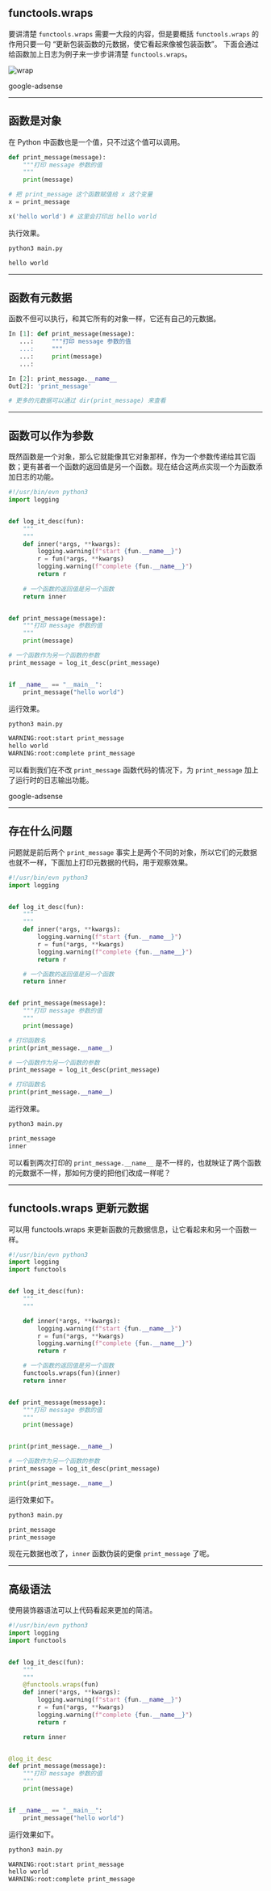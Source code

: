 ## functools.wraps
要讲清楚 `functools.wraps` 需要一大段的内容，但是要概括 `functools.wraps` 的作用只要一句 “更新包装函数的元数据，使它看起来像被包装函数”。 下面会通过给函数加上日志为例子来一步步讲清楚 `functools.wraps`。

![wrap](static/2020-26/sqlpy-function-warps.jpg)

google-adsense

---

## 函数是对象
在 Python 中函数也是一个值，只不过这个值可以调用。
```python
def print_message(message):
    """打印 message 参数的值
    """
    print(message)

# 把 print_message 这个函数赋值给 x 这个变量
x = print_message

x('hello world') # 这里会打印出 hello world
```
执行效果。
```bash
python3 main.py

hello world
```

---

## 函数有元数据
函数不但可以执行，和其它所有的对象一样，它还有自己的元数据。
```python
In [1]: def print_message(message): 
   ...:     """打印 message 参数的值 
   ...:     """ 
   ...:     print(message) 
   ...:                                                                                                                        

In [2]: print_message.__name__                                                                                                 
Out[2]: 'print_message'

# 更多的元数据可以通过 dir(print_message) 来查看
```

---

## 函数可以作为参数
既然函数是一个对象，那么它就能像其它对象那样，作为一个参数传递给其它函数；更有甚者一个函数的返回值是另一个函数。现在结合这两点实现一个为函数添加日志的功能。
```python
#!/usr/bin/evn python3
import logging


def log_it_desc(fun):
    """
    """
    def inner(*args, **kwargs):
        logging.warning(f"start {fun.__name__}")
        r = fun(*args, **kwargs)
        logging.warning(f"complete {fun.__name__}")
        return r
    
    # 一个函数的返回值是另一个函数
    return inner


def print_message(message):
    """打印 message 参数的值
    """
    print(message)

# 一个函数作为另一个函数的参数
print_message = log_it_desc(print_message)


if __name__ == "__main__":
    print_message("hello world")

```
运行效果。
```bash
python3 main.py 

WARNING:root:start print_message
hello world
WARNING:root:complete print_message
```
可以看到我们在不改 `print_message` 函数代码的情况下，为 `print_message` 加上了运行时的日志输出功能。

google-adsense

---


## 存在什么问题
问题就是前后两个 `print_message` 事实上是两个不同的对象，所以它们的元数据也就不一样，下面加上打印元数据的代码，用于观察效果。
```python
#!/usr/bin/evn python3
import logging


def log_it_desc(fun):
    """
    """
    def inner(*args, **kwargs):
        logging.warning(f"start {fun.__name__}")
        r = fun(*args, **kwargs)
        logging.warning(f"complete {fun.__name__}")
        return r

    # 一个函数的返回值是另一个函数
    return inner


def print_message(message):
    """打印 message 参数的值
    """
    print(message)

# 打印函数名
print(print_message.__name__)

# 一个函数作为另一个函数的参数
print_message = log_it_desc(print_message)

# 打印函数名
print(print_message.__name__)
```
运行效果。
```bash
python3 main.py 

print_message
inner
```
可以看到两次打印的 `print_message.__name__` 是不一样的，也就映证了两个函数的元数据不一样，那如何方便的把他们改成一样呢？

---

## functools.wraps 更新元数据
可以用 functools.wraps 来更新函数的元数据信息，让它看起来和另一个函数一样。
```python
#!/usr/bin/evn python3
import logging
import functools


def log_it_desc(fun):
    """
    """

    def inner(*args, **kwargs):
        logging.warning(f"start {fun.__name__}")
        r = fun(*args, **kwargs)
        logging.warning(f"complete {fun.__name__}")
        return r

    # 一个函数的返回值是另一个函数
    functools.wraps(fun)(inner)
    return inner


def print_message(message):
    """打印 message 参数的值
    """
    print(message)


print(print_message.__name__)

# 一个函数作为另一个函数的参数
print_message = log_it_desc(print_message)

print(print_message.__name__)
```
运行效果如下。
```python
python3 main.py 

print_message
print_message
```
现在元数据也改了，`inner` 函数伪装的更像 `print_message` 了呢。

---

## 高级语法
使用装饰器语法可以上代码看起来更加的简洁。
```python
#!/usr/bin/evn python3
import logging
import functools


def log_it_desc(fun):
    """
    """
    @functools.wraps(fun)
    def inner(*args, **kwargs):
        logging.warning(f"start {fun.__name__}")
        r = fun(*args, **kwargs)
        logging.warning(f"complete {fun.__name__}")
        return r

    return inner


@log_it_desc
def print_message(message):
    """打印 message 参数的值
    """
    print(message)


if __name__ == "__main__":
    print_message("hello world")
```
运行效果如下。
```bash
python3 main.py 

WARNING:root:start print_message
hello world
WARNING:root:complete print_message
```




